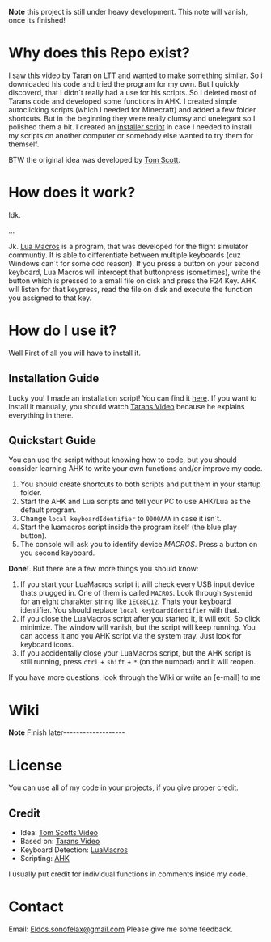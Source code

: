 **Note** this project is still under heavy development. This note will vanish, once its finished!

# Why does this Repo exist?
I saw [this](https://www.youtube.com/watch?v=Arn8ExQ2Gjg) video by Taran on LTT and wanted to make something similar. So i downloaded his code and tried the program for my own. But I quickly discoverd, that I didn´t really had a use for his scripts. So I deleted most of Tarans code and developed some functions in AHK. I created simple autoclicking scripts (which I needed for Minecraft) and added a few folder shortcuts. But in the beginning they were really clumsy and unelegant so I polished them a bit. I created an [installer script](https://github.com/EldosHD/myInstallers) in case I needed to install my scripts on another computer or somebody else wanted to try them for themself.

BTW the original idea was developed by [Tom Scott](https://www.youtube.com/watch?v=lIFE7h3m40U&feature=emb_title).

# How does it work?
Idk.

...

Jk. [Lua Macros](http://www.hidmacros.eu/forum/viewtopic.php?f=10&t=241#p794) is a program, that was developed for the flight simulator communtiy. It is able to differentiate between multiple keyboards (cuz Windows can´t for some odd reason). If you press a button on your second keyboard, Lua Macros will intercept that buttonpress (sometimes), write the button which is pressed to a small file on disk and press the F24 Key. AHK will listen for that keypress, read the file on disk and execute the function you assigned to that key.

# How do I use it?
Well First of all you will have to install it.

## Installation Guide
Lucky you! I made an installation script! You can find it [here](https://github.com/EldosHD/myInstallers).
If you want to install it manually, you should watch [Tarans Video](https://www.youtube.com/watch?v=Arn8ExQ2Gjg) because he explains everything in there.

## Quickstart Guide
You can use the script without knowing how to code, but you should consider learning AHK to write your own functions and/or improve my code.
1. You should create shortcuts to both scripts and put them in your startup folder.
2. Start the AHK and Lua scripts and tell your PC to use AHK/Lua as the default program. 
3. Change `local keyboardIdentifier` to `0000AAA` in case it isn´t.
4. Start the luamacros script inside the program itself (the blue play button).
5. The console will ask you to identify device *MACROS*. Press a button on you second keyboard.

**Done!**. But there are a few more things you should know:
1. If you start your LuaMacros script it will check every USB input device thats plugged in. One of them is called `MACROS`. Look through `Systemid` for an eight charakter string like `1EC8BC12`. Thats your keyboard identifier. You should replace `local keyboardIdentifier` with that.
2. If you close the LuaMacros script after you started it, it will exit. So click minimize. The window will vanish, but the script will keep running. You can access it and you AHK script via the system tray. Just look for keyboard icons.
3. If you accidentally close your LuaMacros script, but the AHK script is still running, press `ctrl` + `shift` + `*` (on the numpad) and it will reopen.

If you have more questions, look through the Wiki or write an [e-mail] to me

# Wiki

**Note** Finish later-------------------

# License
You can use all of my code in your projects, if you give proper credit.
## Credit
- Idea: [Tom Scotts Video](https://www.youtube.com/watch?v=lIFE7h3m40U&feature=emb_title)
- Based on: [Tarans Video](https://www.youtube.com/watch?v=Arn8ExQ2Gjg)
- Keyboard Detection: [LuaMacros](http://www.hidmacros.eu/forum/viewtopic.php?f=10&t=241#p794)
- Scripting: [AHK](https://www.autohotkey.com/)

 I usually put credit for individual functions in comments inside my code.

# Contact
Email: Eldos.sonofelax@gmail.com
Please give me some feedback.

